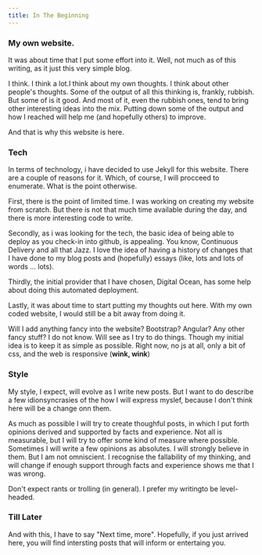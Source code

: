 ```yaml
---
title: In The Beginning
---
```


### My own website.

It was about time that I put some effort into it. Well, not much as of this writing, as it just this very simple blog.

I think. I think a lot.I think about my own thoughts. I think about other people's thoughts. Some of the output of all this thinking is, frankly, rubbish. But some of is it good. And most of it, even the rubbish ones, tend to bring other interesting ideas into the mix. Putting down some of the output and how I reached will help me (and hopefully others) to improve.

And that is why this website is here.

### Tech

In terms of technology, i have decided to use Jekyll for this website. There are a couple of  reasons for it. Which, of course, I will procceed to enumerate. What is the point otherwise.

First, there is the point of limited time. I was working on creating my website from scratch. But there is not that much time available during the day, and there is more interesting code to write. 

Secondly, as i was looking for the tech, the basic idea of being able to deploy as you check-in into github, is appealing. You know, Continuous Delivery and all that Jazz. I love the idea of having a history of changes that I have done to my blog posts and (hopefully) essays (like, lots and lots of words ... lots).

Thirdly, the initial provider that I have chosen, Digital Ocean, has some help about doing this automated deployment.

Lastly, it was about time to start putting my thoughts out here. With my own coded website, I would still be a bit away from doing it.


Will I add anything fancy into the website? Bootstrap? Angular? Any other fancy stuff? I do not know. Will see as I try to do things. Though my initial idea is to keep it as simple as possible. Right now, no js at all, only a bit of css, and the web is responsive (**wink, wink**)

### Style

My style, I expect, will evolve as I write new posts. But I want to do describe a few idionsyncrasies of the how I will express myslef, because I don't think here will be a change onn them.

As much as possible I will try to create thoughful posts, in which I put forth opinions derived and supported by facts and experience. Not all is measurable, but I will try to offer some kind of measure where possible. Sometimes I will write a few opinions as absolutes. I will strongly believe in them. But I am not omniscient. I recognise the fallability of my thinking, and will change if enough support through facts and experience shows me that I was wrong.

Don't expect rants or trolling (in general). I prefer my writingto be level-headed.

### Till Later

And with this, I have to say "Next time, more". Hopefully, if you just arrived here, you will find intersting posts that will inform or entertaing you.